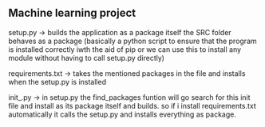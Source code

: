 ## Machine learning project

setup.py -> builds the application as a package itself
the SRC folder behaves as a package
(basically a python script to ensure that the program is installed correctly iwth the aid of pip or we can use this to install any module without having to call setup.py directly)

requirements.txt -> takes the mentioned packages in the file and installs when the setup.py is installed

init_.py -> in setup.py the find_packages funtion will go search for this init file and install as its package itself and builds.
so if i install requirements.txt automatically it calls the setup.py and installs everything as package.